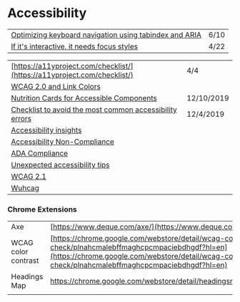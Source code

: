 # Accessibility

|  |  |
| :--- | :--- |
| [Optimizing keyboard navigation using tabindex and ARIA](https://www.sarasoueidan.com/blog/keyboard-friendlier-article-listings/?utm_source=CSS-Weekly&utm_campaign=Issue-414&utm_medium=email) | 6/10 |
| [If it's interactive, it needs focus styles](https://gomakethings.com/if-its-interactive-it-needs-focus-styles/?mc_cid=e46f4c8f02&mc_eid=[UNIQID]) | 4/22 |

|  |  |
| :--- | :--- |
| [https://a11yproject.com/checklist/](https://a11yproject.com/checklist/) | 4/4 |
| [WCAG 2.0 and Link Colors](https://webaim.org/blog/wcag-2-0-and-link-colors/) |  |
| [Nutrition Cards for Accessible Components](https://davatron5000.github.io/a11y-nutrition-cards) | 12/10/2019 |
| [Checklist to avoid the most common accessibility errors](https://www.brucelawson.co.uk/2019/checklist-to-avoid-the-most-common-accessibility-errors/) | 12/4/2019 |
| [Accessibility insights](https://accessibilityinsights.io/) |  |
| [Accessibility Non-Compliance](https://www.telerik.com/blogs/so-youre-being-sued-for-accessibility-non-compliance) |  |
| [ADA Compliance](https://www.interactiveaccessibility.com/services/ada-compliance) |  |
| [Unexpected accessibility tips](https://www.cjcid.com/articles/unexpected-a11y-tips/) |  |
| [WCAG 2.1](https://www.w3.org/TR/WCAG21/) |  |
| [Wuhcag](https://www.wuhcag.com/wcag-checklist/) |  |

### Chrome Extensions

|  |  |
| :--- | :--- |
| Axe | [https://www.deque.com/axe/](https://www.deque.com/axe/) |
| WCAG color contrast | [https://chrome.google.com/webstore/detail/wcag-color-contrast-check/plnahcmalebffmaghcpcmpaciebdhgdf?hl=en](https://chrome.google.com/webstore/detail/wcag-color-contrast-check/plnahcmalebffmaghcpcmpaciebdhgdf?hl=en) |
| Headings Map | https://chrome.google.com/webstore/detail/headingsmap/flbjommegcjonpdmenkdiocclhjacmbi |
|  |  |

